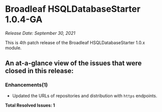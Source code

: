 # Broadleaf HSQLDatabaseStarter 1.0.4-GA

_Release Date: September 30, 2021_

This is 4th patch release of the Broadleaf HSQLDatabaseStarter 1.0.x module.

## An at-a-glance view of the issues that were closed in this release:

### Enhancements(1)
- Updated the URLs of repositories and distribution with `https` endpoints.


**Total Resolved Issues: 1**